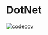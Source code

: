 # DotNet
[![codecov](https://codecov.io/gh/sssMac/DotNet/branch/main/graph/badge.svg?token=7KHJYFSUMW)](https://codecov.io/gh/sssMac/DotNet)
